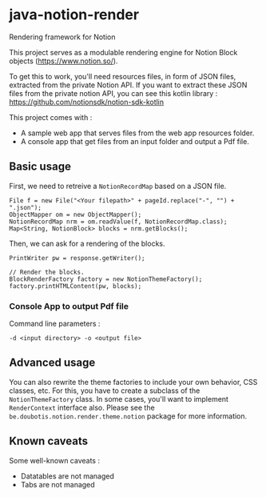 # java-notion-render
 Rendering framework for Notion

This project serves as a modulable rendering engine for Notion Block objects (https://www.notion.so/).

To get this to work, you'll need resources files, in form of JSON files, extracted from the private Notion API.
If you want to extract these JSON files from the private notion API, you can see this kotlin library : https://github.com/notionsdk/notion-sdk-kotlin

This project comes with :
* A sample web app that serves files from the web app resources folder.
* A console app that get files from an input folder and output a Pdf file.

## Basic usage

First, we need to retreive a `NotionRecordMap` based on a JSON file.

```
File f = new File("<Your filepath>" + pageId.replace("-", "") + ".json");
ObjectMapper om = new ObjectMapper();
NotionRecordMap nrm = om.readValue(f, NotionRecordMap.class);
Map<String, NotionBlock> blocks = nrm.getBlocks();
```

Then, we can ask for a rendering of the blocks.
```
PrintWriter pw = response.getWriter();

// Render the blocks.
BlockRenderFactory factory = new NotionThemeFactory();
factory.printHTMLContent(pw, blocks);
```

### Console App to output Pdf file
Command line parameters :
```
-d <input directory> -o <output file>
```

## Advanced usage

You can also rewrite the theme factories to include your own behavior, CSS classes, etc.
For this, you have to create a subclass of the `NotionThemeFactory` class. In some cases, you'll want to implement `RenderContext` interface also.
Please see the `be.doubotis.notion.render.theme.notion` package for more information.

## Known caveats

Some well-known caveats :
* Datatables are not managed
* Tabs are not managed
